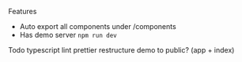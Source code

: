 Features
- Auto export all components under /components
- Has demo server `npm run dev`


Todo
typescript
lint
prettier
restructure demo to public? (app + index)
